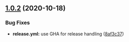 ## [1.0.2](https://github.com/iranzo/gh-pages-pelican-action/compare/1.0.1...1.0.2) (2020-10-18)

### Bug Fixes

- **release.yml:** use GHA for release handling ([8af3c37](https://github.com/iranzo/gh-pages-pelican-action/commit/8af3c3718c760a2336127abc3070483e6974df0e))
